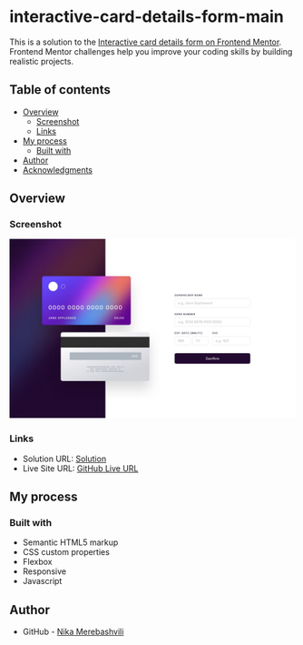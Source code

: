 # interactive-card-details-form-main

This is a solution to the [Interactive card details form on Frontend Mentor](https://www.frontendmentor.io/challenges/interactive-card-details-form-XpS8cKZDWw). Frontend Mentor challenges help you improve your coding skills by building realistic projects. 

## Table of contents

- [Overview](#overview)
  - [Screenshot](#screenshot)
  - [Links](#links)
- [My process](#my-process)
  - [Built with](#built-with)
- [Author](#author)
- [Acknowledgments](#acknowledgments)


## Overview

### Screenshot

![](./design/desktop-design.jpg)



### Links

- Solution URL: [Solution](https://github.com/nikamerebashvili95/interactive-card-details-form-main)
- Live Site URL: [GitHub Live URL](https://nikamerebashvili95.github.io/interactive-card-details-form-main/)

## My process

### Built with

- Semantic HTML5 markup
- CSS custom properties
- Flexbox
- Responsive
- Javascript


## Author

- GitHub - [Nika Merebashvili](https://github.com/nikamerebashvili95)

